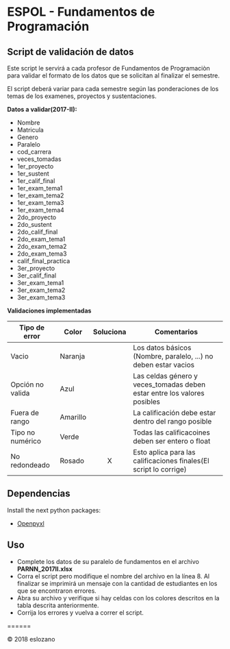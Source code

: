 # ESPOL - Fundamentos de Programación


## Script de validación de datos
Este script le servirá a cada profesor de Fundamentos de Programaciòn para validar el formato de los datos que se solicitan al finalizar el semestre. 

El script deberá variar para cada semestre según las ponderaciones de los temas de los examenes, proyectos y sustentaciones. 

**Datos a validar(2017-II):**

* Nombre
* Matricula
* Genero
* Paralelo
* cod_carrera
* veces_tomadas
* 1er_proyecto
* 1er_sustent
* 1er_calif\_final
* 1er_exam\_tema1
* 1er_exam\_tema2
* 1er_exam\_tema3
* 1er_exam\_tema4
* 2do_proyecto
* 2do_sustent
* 2do_calif\_final
* 2do_exam\_tema1
* 2do_exam\_tema2
* 2do_exam\_tema3
* calif_final\_practica
* 3er_proyecto
* 3er_calif\_final
* 3er_exam\_tema1
* 3er_exam\_tema2
* 3er_exam\_tema3

**Validaciones implementadas**

| Tipo de error    | Color    | Soluciona | Comentarios |
| ---------------  |----------| :------:| ----------------|
| Vacio            | Naranja  |         | Los datos básicos (Nombre, paralelo, ...) no deben estar vacios |
| Opción no valida | Azul     |         | Las celdas género y veces_tomadas deben estar entre los valores posibles |
| Fuera de rango   | Amarillo |         | La calificación debe estar dentro del rango posible |
| Tipo no numérico | Verde    |         | Todas las calificacoines deben ser entero o float |
| No redondeado    | Rosado   |  X     | Esto aplica para las calificaciones finales(El script lo corrige) |

## Dependencias

Install the next python packages:

* [Openpyxl](https://openpyxl.readthedocs.io/en/stable/)

## Uso

* Complete los datos de su paralelo de fundamentos en el archivo **PARNN_2017II.xlsx**
* Corra el script pero modifique el nombre del archivo en la línea 8. Al finalizar se imprimirá un mensaje con la cantidad de estudiantes en los que se encontraron errores.
* Abra su archivo y verifique si hay celdas con los colores descritos en la tabla descrita anteriormente.
* Corrija los errores y vuelva a correr el script.

======

© 2018 eslozano